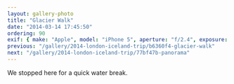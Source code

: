 ```yaml
---
layout: gallery-photo
title: "Glacier Walk"
date: "2014-03-14 17:45:50"
ordering: 90
exif: { make: "Apple", model: "iPhone 5", aperture: "f/2.4", exposure: "1/467" }
previous: "/gallery/2014-london-iceland-trip/b6360f4-glacier-walk"
next: "/gallery/2014-london-iceland-trip/77bf47b-panorama"
---
```


We stopped here for a quick water break.
